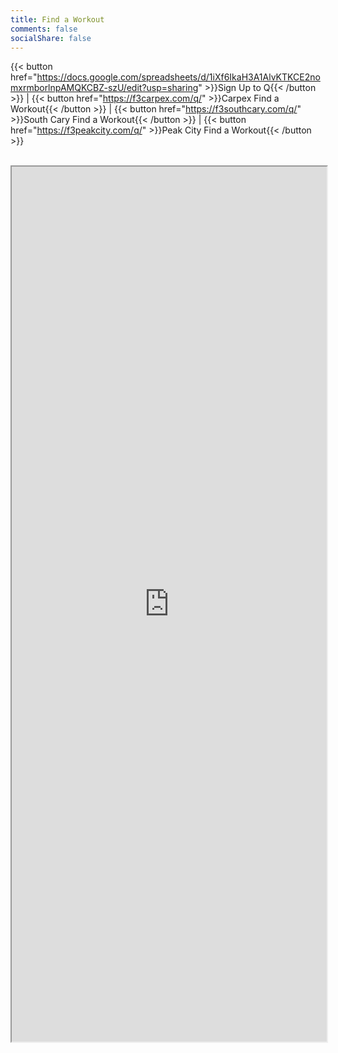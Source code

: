 ```yaml
---
title: Find a Workout
comments: false
socialShare: false
---
```


{{< button href="https://docs.google.com/spreadsheets/d/1iXf6IkaH3A1AlvKTKCE2nomxrmborlnpAMQKCBZ-szU/edit?usp=sharing" >}}Sign Up to Q{{< /button >}} |
{{< button href="https://f3carpex.com/q/" >}}Carpex Find a Workout{{< /button >}} |
{{< button href="https://f3southcary.com/q/" >}}South Cary Find a Workout{{< /button >}} |
{{< button href="https://f3peakcity.com/q/" >}}Peak City Find a Workout{{< /button >}}
<br/>
<br/>

<iframe src="https://docs.google.com/spreadsheets/d/e/2PACX-1vT-O2jmU5nyaWV3ruyDtctfqdjGydk9me7Y5S99zI7PiOvJK2nO750vu934wPH2LzPNW9bY4FJhFJJl/pubhtml?gid=0&single=true"
    width="100%" 
    height="1400px"></iframe>
